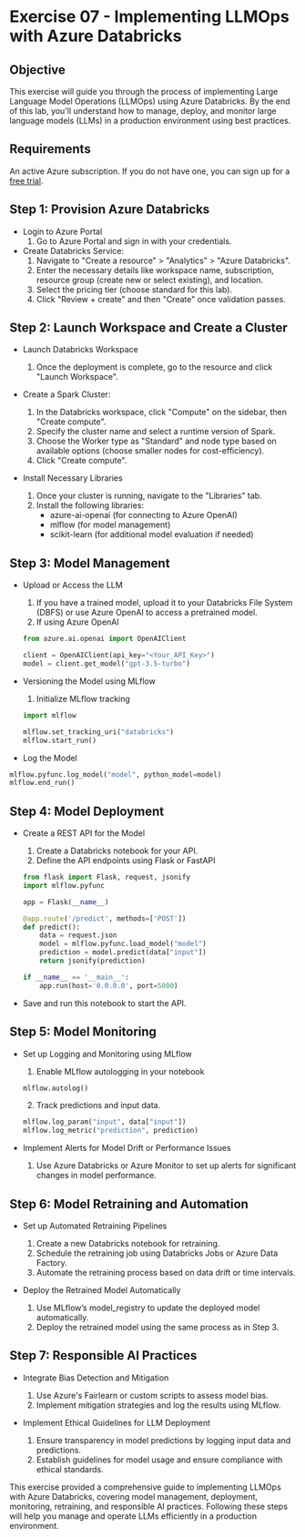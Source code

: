 # Exercise 07 - Implementing LLMOps with Azure Databricks

## Objective
This exercise will guide you through the process of implementing Large Language Model Operations (LLMOps) using Azure Databricks. By the end of this lab, you'll understand how to manage, deploy, and monitor large language models (LLMs) in a production environment using best practices.

## Requirements
An active Azure subscription. If you do not have one, you can sign up for a [free trial](https://azure.microsoft.com/en-us/free/).

## Step 1: Provision Azure Databricks
- Login to Azure Portal
    1. Go to Azure Portal and sign in with your credentials.
- Create Databricks Service:
    1. Navigate to "Create a resource" > "Analytics" > "Azure Databricks".
    2. Enter the necessary details like workspace name, subscription, resource group (create new or select existing), and location.
    3. Select the pricing tier (choose standard for this lab).
    4. Click "Review + create" and then "Create" once validation passes.

## Step 2: Launch Workspace and Create a Cluster
- Launch Databricks Workspace
    1. Once the deployment is complete, go to the resource and click "Launch Workspace".
- Create a Spark Cluster:
    1. In the Databricks workspace, click "Compute" on the sidebar, then "Create compute".
    2. Specify the cluster name and select a runtime version of Spark.
    3. Choose the Worker type as "Standard" and node type based on available options (choose smaller nodes for cost-efficiency).
    4. Click "Create compute".

- Install Necessary Libraries
    1. Once your cluster is running, navigate to the "Libraries" tab.
    2. Install the following libraries:
        - azure-ai-openai (for connecting to Azure OpenAI)
        - mlflow (for model management)
        - scikit-learn (for additional model evaluation if needed)

## Step 3: Model Management
- Upload or Access the LLM
    1. If you have a trained model, upload it to your Databricks File System (DBFS) or use Azure OpenAI to access a pretrained model.
    2. If using Azure OpenAI

    ```python
    from azure.ai.openai import OpenAIClient

    client = OpenAIClient(api_key="<Your_API_Key>")
    model = client.get_model("gpt-3.5-turbo")

    ```
- Versioning the Model using MLflow
    1. Initialize MLflow tracking

    ```python
    import mlflow

    mlflow.set_tracking_uri("databricks")
    mlflow.start_run()
    ```

- Log the Model

```python
mlflow.pyfunc.log_model("model", python_model=model)
mlflow.end_run()

```

## Step 4: Model Deployment
- Create a REST API for the Model
    1. Create a Databricks notebook for your API.
    2. Define the API endpoints using Flask or FastAPI

    ```python
    from flask import Flask, request, jsonify
    import mlflow.pyfunc

    app = Flask(__name__)

    @app.route('/predict', methods=['POST'])
    def predict():
        data = request.json
        model = mlflow.pyfunc.load_model("model")
        prediction = model.predict(data["input"])
        return jsonify(prediction)

    if __name__ == '__main__':
        app.run(host='0.0.0.0', port=5000)
    ```
- Save and run this notebook to start the API.

## Step 5: Model Monitoring
- Set up Logging and Monitoring using MLflow
    1. Enable MLflow autologging in your notebook

    ```python
    mlflow.autolog()
    ```

    2. Track predictions and input data.

    ```python
    mlflow.log_param("input", data["input"])
    mlflow.log_metric("prediction", prediction)
    ```

- Implement Alerts for Model Drift or Performance Issues
    1. Use Azure Databricks or Azure Monitor to set up alerts for significant changes in model performance.

## Step 6: Model Retraining and Automation
- Set up Automated Retraining Pipelines
    1. Create a new Databricks notebook for retraining.
    2. Schedule the retraining job using Databricks Jobs or Azure Data Factory.
    3. Automate the retraining process based on data drift or time intervals.

- Deploy the Retrained Model Automatically
    1. Use MLflow’s model_registry to update the deployed model automatically.
    2. Deploy the retrained model using the same process as in Step 3.

## Step 7: Responsible AI Practices
- Integrate Bias Detection and Mitigation
    1. Use Azure's Fairlearn or custom scripts to assess model bias.
    2. Implement mitigation strategies and log the results using MLflow.

- Implement Ethical Guidelines for LLM Deployment
    1. Ensure transparency in model predictions by logging input data and predictions.
    2. Establish guidelines for model usage and ensure compliance with ethical standards.

This exercise provided a comprehensive guide to implementing LLMOps with Azure Databricks, covering model management, deployment, monitoring, retraining, and responsible AI practices. Following these steps will help you manage and operate LLMs efficiently in a production environment.    